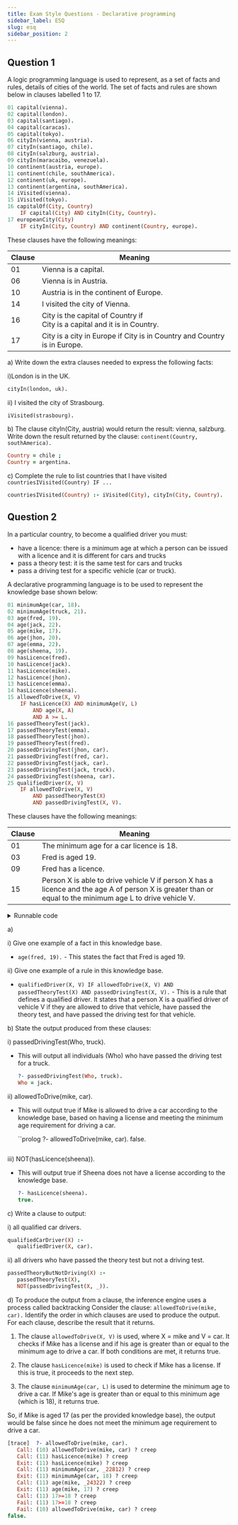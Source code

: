 ```yaml
---
title: Exam Style Questions - Declarative programming
sidebar_label: ESQ
slug: esq
sidebar_position: 2
---
```


## Question 1

A logic programming language is used to represent, as a set of facts and rules, details of cities of the world. The set of facts and rules are shown below in clauses labelled 1 to 17.

```prolog
01 capital(vienna).
02 capital(london).
03 capital(santiago).
04 capital(caracas).
05 capital(tokyo).
06 cityIn(vienna, austria).
07 cityIn(santiago, chile).
08 cityIn(salzburg, austria).
09 cityIn(maracaibo, venezuela).
10 continent(austria, europe).
11 continent(chile, southAmerica).
12 continent(uk, europe).
13 continent(argentina, southAmerica).
14 iVisited(vienna).
15 iVisited(tokyo).
16 capitalOf(City, Country)
    IF capital(City) AND cityIn(City, Country).
17 europeanCity(City)
    IF cityIn(City, Country) AND continent(Country, europe).
```

These clauses have the following meanings:

| Clause | Meaning |
| - | - |
| 01 | Vienna is a capital. |
| 06 | Vienna is in Austria. |
| 10 | Austria is in the continent of Europe. |
| 14 | I visited the city of Vienna. |
| 16 | City is the capital of Country if <br/> City is a capital and it is in Country. |
| 17 | City is a city in Europe if City is in Country and Country is in Europe. |

a) Write down the extra clauses needed to express the following facts:

i)London is in the UK.

```prolog
cityIn(london, uk).
```

ii) I visited the city of Strasbourg.

```prolog
iVisited(strasbourg).
```

b) The clause cityIn(City, austria) would return the result: vienna, salzburg. Write down the result returned by the clause: `continent(Country, southAmerica).`

```prolog
Country = chile ; 
Country = argentina.
```

c) Complete the rule to list countries that I have visited `countriesIVisited(Country) IF ...`

```prolog
countriesIVisited(Country) :- iVisited(City), cityIn(City, Country).
```

## Question 2

In a particular country, to become a qualified driver you must:

- have a licence: there is a minimum age at which a person can be issued with a licence and it is different for cars and trucks
- pass a theory test: it is the same test for cars and trucks
- pass a driving test for a specific vehicle (car or truck).

A declarative programming language is to be used to represent the knowledge base shown below:

```prolog
01 minimumAge(car, 18).
02 minimumAge(truck, 21).
03 age(fred, 19).
04 age(jack, 22).
05 age(mike, 17).
06 age(jhon, 20).
07 age(emma, 22).
08 age(sheena, 19).
09 hasLicence(fred).
10 hasLicence(jack).
11 hasLicence(mike).
12 hasLicence(jhon).
13 hasLicence(emma).
14 hasLicence(sheena).
15 allowedToDrive(X, V)
    IF hasLicence(X) AND minimumAge(V, L)
        AND age(X, A)
        AND A >= L.
16 passedTheoryTest(jack).
17 passedTheoryTest(emma).
18 passedTheoryTest(jhon).
19 passedTheoryTest(fred).
20 passedDrivingTest(jhon, car).
21 passedDrivingTest(fred, car).
22 passedDrivingTest(jack, car).
23 passedDrivingTest(jack, truck).
24 passedDrivingTest(sheena, car).
25 qualifiedDriver(X, V)
    IF allowedToDrive(X, V)
        AND passedTheoryTest(X)
        AND passedDrivingTest(X, V).
```

These clauses have the following meanings:

| Clause | Meaning |
| - | - |
| 01 | The minimum age for a car licence is 18. |
| 03 | Fred is aged 19. |
| 09 | Fred has a licence. |
| 15 | Person X is able to drive vehicle V if person X has a licence and the age A of person X is greater than or equal to the minimum age L to drive vehicle V. |

<details>
<summary>Runnable code</summary>

```prolog
minimumAge(car, 18).
minimumAge(truck, 21).
age(fred, 19).
age(jack, 22).
age(mike, 17).
age(jhon, 20).
age(emma, 22).
age(sheena, 19).
hasLicence(fred).
hasLicence(jack).
hasLicence(mike).
hasLicence(jhon).
hasLicence(emma).
hasLicence(sheena).
allowedToDrive(X, V):- 
        hasLicence(X),
        minimumAge(V, L),
        age(X, A),
        A >= L.
passedTheoryTest(jack).
passedTheoryTest(emma).
passedTheoryTest(jhon).
passedTheoryTest(fred).
passedDrivingTest(jhon, car).
passedDrivingTest(fred, car).
passedDrivingTest(jack, car).
passedDrivingTest(jack, truck).
passedDrivingTest(sheena, car).
qualifiedDriver(X, V):- allowedToDrive(X, V),
        passedTheoryTest(X),
        passedDrivingTest(X, V).
```

</details>

a) 

i) Give one example of a fact in this knowledge base.

- `age(fred, 19).` - This states the fact that Fred is aged 19.

ii) Give one example of a rule in this knowledge base.

- `qualifiedDriver(X, V) IF allowedToDrive(X, V) AND passedTheoryTest(X) AND passedDrivingTest(X, V).` - This is a rule that defines a qualified driver. It states that a person X is a qualified driver of vehicle V if they are allowed to drive that vehicle, have passed the theory test, and have passed the driving test for that vehicle.


b) State the output produced from these clauses:


i) passedDrivingTest(Who, truck).

- This will output all individuals (Who) who have passed the driving test for a truck.

    ```prolog
    ?- passedDrivingTest(Who, truck).
    Who = jack.
    ```

ii) allowedToDrive(mike, car).

- This will output true if Mike is allowed to drive a car according to the knowledge base, based on having a license and meeting the minimum age requirement for driving a car.

    ``prolog
    ?- allowedToDrive(mike, car).
    false.
    ```

iii) NOT(hasLicence(sheena)).

- This will output true if Sheena does not have a license according to the knowledge base.

    ```prolog
    ?- hasLicence(sheena).
    true.
    ```

c) Write a clause to output:

i) all qualified car drivers.

```prolog
qualifiedCarDriver(X) :-
   qualifiedDriver(X, car).
```

ii) all drivers who have passed the theory test but not a driving test.

```prolog
passedTheoryButNotDriving(X) :-
   passedTheoryTest(X),
   NOT(passedDrivingTest(X, _)).
```

d) To produce the output from a clause, the inference engine uses a process called backtracking Consider the clause: `allowedToDrive(mike, car).` Identify the order in which clauses are used to produce the output. For each clause, describe the result that it returns.

1. The clause `allowedToDrive(X, V)` is used, where X = mike and V = car. It checks if Mike has a license and if his age is greater than or equal to the minimum age to drive a car. If both conditions are met, it returns true.
   
2. The clause `hasLicence(mike)` is used to check if Mike has a license. If this is true, it proceeds to the next step.

3. The clause `minimumAge(car, L)` is used to determine the minimum age to drive a car. If Mike's age is greater than or equal to this minimum age (which is 18), it returns true.

So, if Mike is aged 17 (as per the provided knowledge base), the output would be false since he does not meet the minimum age requirement to drive a car.

```prolog
[trace]  ?- allowedToDrive(mike, car).
   Call: (10) allowedToDrive(mike, car) ? creep
   Call: (11) hasLicence(mike) ? creep
   Exit: (11) hasLicence(mike) ? creep
   Call: (11) minimumAge(car, _22812) ? creep
   Exit: (11) minimumAge(car, 18) ? creep
   Call: (11) age(mike, _24322) ? creep
   Exit: (11) age(mike, 17) ? creep
   Call: (11) 17>=18 ? creep
   Fail: (11) 17>=18 ? creep
   Fail: (10) allowedToDrive(mike, car) ? creep
false.
```
